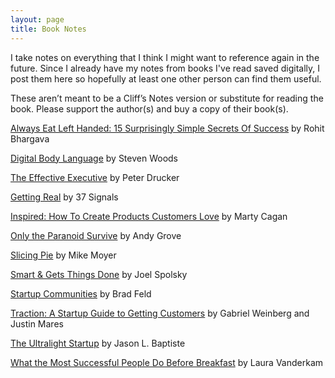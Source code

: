 ```yaml
---
layout: page
title: Book Notes
---
```


I take notes on everything that I think I might want to reference again in the future. Since I already have my notes from books I've read saved digitally, I post them here so hopefully at least one other person can find them useful.

These aren’t meant to be a Cliff’s Notes version or substitute for reading the book. Please support the author(s) and buy a copy of their book(s).

[Always Eat Left Handed: 15 Surprisingly Simple Secrets Of Success](http://laprade.org/always-eat-left-handed/) by Rohit Bhargava

[Digital Body Language](http://laprade.org/digital-body-language/) by Steven Woods

[The Effective Executive](http://laprade.org/effective-executive/) by Peter Drucker

[Getting Real](http://laprade.org/getting-real) by 37 Signals

[Inspired: How To Create Products Customers Love](http://laprade.org/inspired/) by Marty Cagan

[Only the Paranoid Survive](http://laprade.org/only-the-paranoid-survive/) by Andy Grove

[Slicing Pie](http://laprade.org/slicing-pie/) by Mike Moyer

[Smart & Gets Things Done](http://laprade.org/smart-and-gets-things-done/) by Joel Spolsky

[Startup Communities](http://laprade.org/startup-communities/) by Brad Feld

[Traction: A Startup Guide to Getting Customers](http://laprade.org/traction/) by Gabriel Weinberg and Justin Mares

[The Ultralight Startup](http://laprade.org/ultralight-startup/) by Jason L. Baptiste

[What the Most Successful People Do Before Breakfast](http://laprade.org/what-the-most-successful-people-do-before-breakfast/) by Laura Vanderkam

